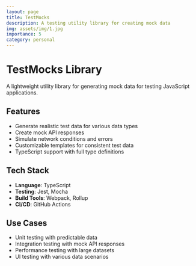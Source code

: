 ```yaml
---
layout: page
title: TestMocks
description: A testing utility library for creating mock data
img: assets/img/1.jpg
importance: 5
category: personal
---
```


# TestMocks Library

A lightweight utility library for generating mock data for testing JavaScript applications.

## Features

- Generate realistic test data for various data types
- Create mock API responses
- Simulate network conditions and errors
- Customizable templates for consistent test data
- TypeScript support with full type definitions

## Tech Stack

- **Language**: TypeScript
- **Testing**: Jest, Mocha
- **Build Tools**: Webpack, Rollup
- **CI/CD**: GitHub Actions

## Use Cases

- Unit testing with predictable data
- Integration testing with mock API responses
- Performance testing with large datasets
- UI testing with various data scenarios
